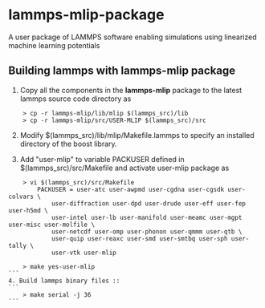 # lammps-mlip-package
A user package of LAMMPS software enabling simulations using linearized machine learning potentials

Building lammps with lammps-mlip package
----------------------------------------------

1. Copy all the components in the **lammps-mlip** package to the latest lammps source code directory as
```
    > cp -r lammps-mlip/lib/mlip $(lammps_src)/lib
    > cp -r lammps-mlip/src/USER-MLIP $(lammps_src)/src
```
2. Modify $(lammps_src)/lib/mlip/Makefile.lammps to specify an installed directory of the boost library.

3. Add "user-mlip" to variable PACKUSER defined in $(lammps_src)/src/Makefile and activate user-mlip package as
``````
    > vi $(lammps_src)/src/Makefile
        PACKUSER = user-atc user-awpmd user-cgdna user-cgsdk user-colvars \
            user-diffraction user-dpd user-drude user-eff user-fep user-h5md \
            user-intel user-lb user-manifold user-meamc user-mgpt user-misc user-molfile \
            user-netcdf user-omp user-phonon user-qmmm user-qtb \
            user-quip user-reaxc user-smd user-smtbq user-sph user-tally \
            user-vtk user-mlip

    > make yes-user-mlip
```
4. Build lammps binary files ::
```
    > make serial -j 36
```
